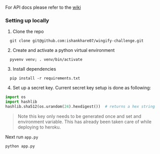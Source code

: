 For API docs please refer to the [wiki](https://github.com/ishankhare07/wingify-challenge/wiki)

### Setting up locally
1. Clone the repo  
  ```
    git clone git@github.com:ishankhare07/wingify-challenge.git
  ```
2. Create and activate a python virtual environment  
  ```
    pyvenv venv; . venv/bin/activate
  ```
3. Install dependencies  
  ```
    pip install -r requirements.txt
  ```
4. Set up a secret key. Current secret key setup is done as following:  
```python
import os
import hashlib
hashlib.sha512(os.urandom(24).hexdigest())  # returns a hex string
```
> Note this key only needs to be generated once and set and environment variable. This has already been taken care of while deploying to heroku.

  Next run `app.py`
```bash
python app.py
```
